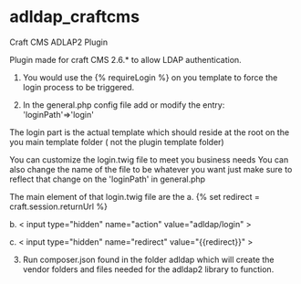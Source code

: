 # adldap_craftcms
Craft CMS ADLAP2 Plugin

Plugin made for craft CMS 2.6.* to allow LDAP authentication.

1) You would use the {% requireLogin %} on you template to force the login process to be triggered.

2) In the general.php config file add or modify the entry: 'loginPath'=>'login'

The login part is the actual template which should reside at the root on the you main template folder ( not the plugin template folder)

You can customize the login.twig file to meet you business needs
You can also change the name of the file to be whatever you want just make sure to reflect that change on the 'loginPath' in general.php

The main element of that login.twig file are the 
a.  {% set redirect = craft.session.returnUrl  %}

b. < input type="hidden" name="action" value="adldap/login" ><!-- this tells craft where to find the plugin/action -->

c. < input type="hidden" name="redirect" value="{{redirect}}" > <!-- this tells craft where to go back to once logged in -->

3) Run composer.json found in the folder adldap which will create the vendor folders and files needed for the adldap2 library to function.



